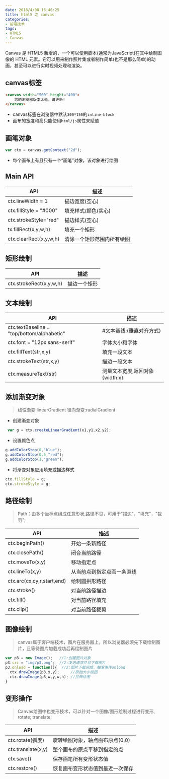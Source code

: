 ```yaml
---
date: 2018/4/08 16:46:25
title: html5 之 canvas
categories: 
- 前端技术
tags:
- HTML5
- Canvas
---
```


Canvas 是 HTML5 新增的，一个可以使用脚本(通常为JavaScript)在其中绘制图像的 HTML 元素。它可以用来制作照片集或者制作简单(也不是那么简单)的动画，甚至可以进行实时视频处理和渲染。
<!-- more -->
## canvas标签
```html
<canvas width="500" height="400">
    您的浏览器版本太低，请更新!
</canvas>
```
* canvas标签在浏览器中默认`300*150`的`inline-block`
* 画布的宽度和高只能使用`html/js`属性来赋值
 
## 画笔对象
```js
var ctx = canvas.getContext("2d");
```
* 每个画布上有且只有一个“画笔”对像，该对象进行绘图

## Main API
| API              | 描述           | 
| -----------------|--------------- |
| ctx.lineWidth  = 1         | 描边宽度(空心)        | 
| ctx.fillStyle = "#000"        | 填充样式/颜色(实心)         | 
| ctx.strokeStyle="red"         | 描边样式(空心)         |
|tx.fillRect(x,y,w,h)|      填充一个矩形|
|ctx.clearRect(x,y,w,h)   | 清除一个矩形范围内所有绘图|

## 矩形绘制
| API              | 描述           | 
| -----------------|--------------- |
|ctx.strokeRect(x,y,w,h) |  描边一个矩形|

## 文本绘制
| API              | 描述           | 
| -----------------|--------------- |
|ctx.textBaseline = "top/bottom/alphabetic"|   #文本基线:(垂直对齐方式)|
|ctx.font = "12px sans-serif"| 字体大小和字体|
|ctx.fillText(str,x,y)  |       填充一段文本| 
|ctx.strokeText(str,x,y)  |    描边一段文本| 
|ctx.measureText(str)  |    测量文本宽度,返回对象{width:x}| 

## 添加渐变对象
>线性渐变:linearGradient
>径向渐变:radialGradient

* 创建渐变对象
```js
 var g = ctx.createLinearGradient(x1,y1,x2,y2);
```
* 设置颜色点
```js
g.addColorStop(0,"blue");
g.addColorStop(0.5,"red");
g.addColorStop(1,"green");
```
* 将渐变对象应用填充或描边样式
```js
ctx.fillStyle = g;
ctx.strokeStyle = g;
```
## 路径绘制
>Path：由多个坐标点组成任意形状,路径不见，可用于"描边"，"填充"，"裁剪";

  | API              | 描述           | 
| -----------------|--------------- |
 | ctx.beginPath()  |  		开始一条新路径|
 | ctx.closePath()     |		闭合当前路径|
 | ctx.moveTo(x,y)     |		移动指定点 |
 | ctx.lineTo(x,y)       |		从当前点到指定点画一条直线|
  |ctx.arc(cx,cy,r,start,end)  |	绘制圆拱形路径|
 | ctx.stroke()     |       对当前路径描边|
 | ctx.fill()          |      	对当前路径填充|
 | ctx.clip()          |      对当前路径裁剪|
 
## 图像绘制
> canvas属于客户端技术，图片在服务器上，所以浏览器必须先下载绘制图片，且等待图片加载成功后再绘制图片

```js
var p3 = new Image();   //1:创建图片对象
p3.src = "img/p3.png";  //2:发送请求并且下载图片
p3.onload = function(){  //3:图片下载完成，触发事件onload
  ctx.drawImage(p3,x,y);     //原始大小绘图
  ctx.drawImage(p3,w,y,w,h); //拉伸绘图
}
```

## 变形操作
> Canvas绘图中也变形技术，可以针对一个图像/图形绘制过程进行变形, rotate; translate;

  | API              | 描述           | 
| -----------------|--------------- |
 | ctx.rotate(弧度)  | 旋转绘图对象，轴点画布原点(0,0)|
 | ctx.translate(x,y) |  整个画布的原点平移到指定的点|
 | ctx.save()   |    保存画笔所有变形状态值|
 | ctx.restore()  |   恢复画布变形状态值到最近一次保存|